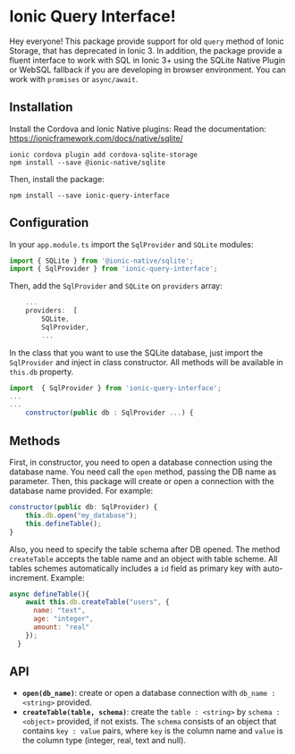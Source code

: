 # Ionic Query Interface! 
 
Hey everyone! This package provide support for old `query` method of Ionic Storage, that has deprecated in Ionic 3. In addition, the package provide a fluent interface to work with SQL in Ionic 3+ using the SQLite Native Plugin or WebSQL fallback if you are developing in browser environment. You can work with `promises` or `async/await`.

## Installation 

Install the Cordova and Ionic Native plugins:
Read the documentation: https://ionicframework.com/docs/native/sqlite/

```
ionic cordova plugin add cordova-sqlite-storage
npm install --save @ionic-native/sqlite
```

Then, install the package: 

    npm install --save ionic-query-interface

## Configuration

In your `app.module.ts` import the `SqlProvider` and `SQLite` modules:

```javascript
import { SQLite } from '@ionic-native/sqlite';
import { SqlProvider } from 'ionic-query-interface';
```

Then,  add the `SqlProvider` and `SQLite` on `providers` array: 

```javascript
    ...
    providers:  [
	    SQLite,
	    SqlProvider,
	    ...
```

In the class that you want to use the SQLite database, just import the `SqlProvider` and inject in class constructor. All methods will be available in `this.db` property.

```javascript
import  { SqlProvider } from 'ionic-query-interface';
...
...
	constructor(public db : SqlProvider ...) {
````

## Methods

First, in constructor, you need to open a database connection using the database name. You need call the `open` method, passing the DB name as parameter. Then, this package will create or open a connection with the database name provided. For example: 

```javascript
constructor(public db: SqlProvider) {    
	this.db.open("my_database");
	this.defineTable();
}
```

Also, you need to specify the table schema after DB opened. The method `createTable` accepts the table name and an object with table scheme. All tables schemes automatically includes a `id` field as primary key with auto-increment. Example: 

```javascript
async defineTable(){
    await this.db.createTable("users", {
      name: "text",
      age: "integer", 
      amount: "real"
    });
  }
```


## API 

* **`open(db_name)`**: create or open a database connection with `db_name : <string>` provided. 
* **`createTable(table, schema)`**: create the `table : <string>` by `schema : <object>` provided, if not exists. The `schema` consists of an object that contains `key : value` pairs, where `key` is the column name and `value` is the column type (integer, real, text and null).


